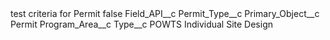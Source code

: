 <?xml version="1.0" encoding="UTF-8"?>
<CustomMetadata xmlns="http://soap.sforce.com/2006/04/metadata" xmlns:xsi="http://www.w3.org/2001/XMLSchema-instance" xmlns:xsd="http://www.w3.org/2001/XMLSchema">
    <label>test criteria for Permit</label>
    <protected>false</protected>
    <values>
        <field>Field_API__c</field>
        <value xsi:type="xsd:string">Permit_Type__c</value>
    </values>
    <values>
        <field>Primary_Object__c</field>
        <value xsi:type="xsd:string">Permit</value>
    </values>
    <values>
        <field>Program_Area__c</field>
        <value xsi:nil="true"/>
    </values>
    <values>
        <field>Type__c</field>
        <value xsi:type="xsd:string">POWTS Individual Site Design</value>
    </values>
</CustomMetadata>
